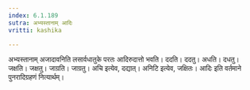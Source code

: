```yaml
---
index: 6.1.189
sutra: अभ्यस्तानाम् आदिः
vritti: kashika

---
```

अभ्यस्तानाम् अजादावनिति लसार्वधातुके परतः आदिरुदात्तो भवति। ददति। ददतु। अधति। दधतु। जक्षति। जक्षतु। जाग्रति। जाग्रतु। अचि इत्येव, दद्यात्। अनिटि इत्येव, जक्षितः। आदिः इति वर्तमाने पुनरादिग्रहणं नित्यार्थम्।
